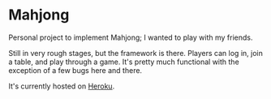 # Mahjong

Personal project to implement Mahjong; I wanted to play with my friends.

Still in very rough stages, but the framework is there. Players can log in, join a table, and play through a game. It's pretty much functional with the exception of a few bugs here and there.

It's currently hosted on [Heroku](https://buggy-mj.herokuapp.com/#/).